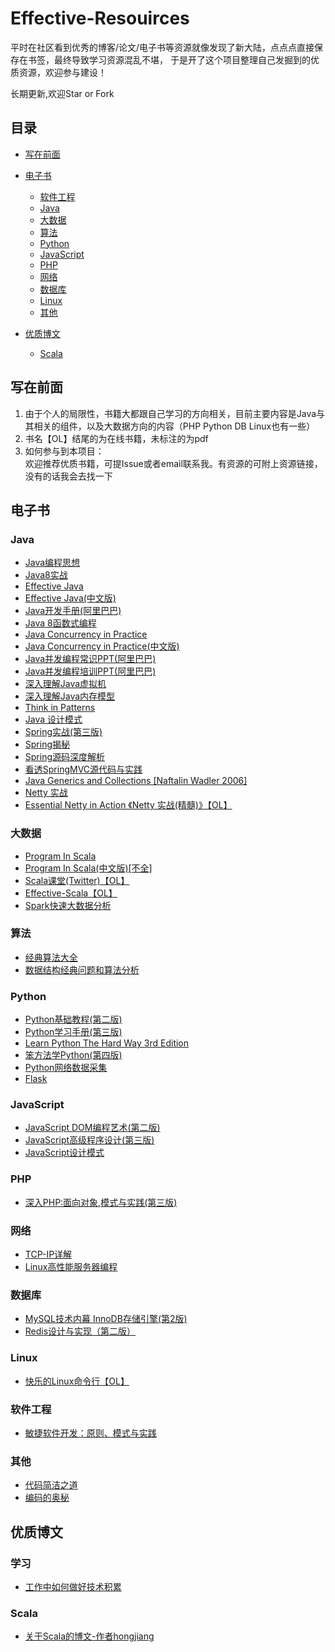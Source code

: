 # Effective-Resouirces

平时在社区看到优秀的博客/论文/电子书等资源就像发现了新大陆，点点点直接保存在书签，最终导致学习资源混乱不堪，
于是开了这个项目整理自己发掘到的优质资源，欢迎参与建设！

长期更新,欢迎Star or Fork

## 目录

- [写在前面](#写在前面)

- [电子书](#电子书)
    + [软件工程](#软件工程)
    + [Java](#java)
    + [大数据](#大数据)
    + [算法](#算法)
    + [Python](#python)
    + [JavaScript](#javascript)
    + [PHP](#php)
    + [网络](#网络)
    + [数据库](#数据库)
    + [Linux](#linux)
    + [其他](#其他)
    
- [优质博文](#优质博文)
    + [Scala](#scala)
  


## 写在前面

1. 由于个人的局限性，书籍大都跟自己学习的方向相关，目前主要内容是Java与其相关的组件，以及大数据方向的内容（PHP Python DB Linux也有一些）
2. 书名【OL】结尾的为在线书籍，未标注的为pdf
3. 如何参与到本项目：<br>
  欢迎推荐优质书籍，可提Issue或者email联系我。有资源的可附上资源链接，没有的话我会去找一下

## 电子书

### Java

+ [Java编程思想](Java/Java编程思想.pdf)
+ [Java8实战](Java/Java%208实战.pdf)
+ [Effective Java](Java/Effective_Java_2nd_Edition.pdf)
+ [Effective Java(中文版)](Java/《Effective%20Java中文版%20第2版》.(Joshua%20Bloch).%5BPDF%5D%26ckook.pdf)
+ [Java开发手册(阿里巴巴)](Java/阿里巴巴+Java+开发手册.pdf)
+ [Java 8函数式编程](Java/Java%208函数式编程.pdf)
+ [Java Concurrency in Practice](Java/Java%20Concurrency%20in%20Practice.pdf)
+ [Java Concurrency in Practice(中文版)](Java/Java%20并发编程实战.pdf)
+ [Java并发编程常识PPT(阿里巴巴)](Java/(alibaba)%20_java_并发编程常识-梁飞.pptx)
+ [Java并发编程培训PPT(阿里巴巴)](Java/(alibaba)_Java_并发编程培训.ppt)
+ [深入理解Java虚拟机](Java/深入理解Java虚拟机：JVM高级特性与最佳实践.pdf)
+ [深入理解Java内存模型](Java/think_deep_in_java_mem_model.pdf)
+ [Think in Patterns](Java/TIPatterns.pdf)
+ [Java 设计模式](Java/设计模式(中文版).pdf)
+ [Spring实战(第三版)](Java/Spring实战%20第3版.pdf)
+ [Spring揭秘](Java/spring揭秘.pdf)
+ [Spring源码深度解析](Java/Spring源码深度解析.pdf)
+ [看透SpringMVC源代码与实践](Java/看透springMvc源代码分析与实践.pdf) 
+ [Java Generics and Collections [Naftalin Wadler 2006]](Java/[Naftalin_Wadler_2006]_Java_Generics_and_Collections.pdf)
+ [Netty 实战](Java/Netty_In_Action中文版/)
+ [Essential Netty in Action 《Netty 实战(精髓)》【OL】](https://waylau.com/essential-netty-in-action/)


### 大数据

+ [Program In Scala](bigdata/Programming_in_Scala.pdf)
+ [Program In Scala(中文版)[不全]](bigdata/Scala编程(中文版).pdf)
+ [Scala课堂(Twitter)【OL】](http://twitter.github.io/scala_school/zh_cn)
+ [Effective-Scala【OL】](http://twitter.github.io/effectivescala/index-cn.html)
+ [Spark快速大数据分析](bigdata/Spark快速大数据分析.pdf)

### 算法

+ [经典算法大全](数据与算法/经典算法大全.pdf)
+ [数据结构经典问题和算法分析](数据与算法/数据结构经典问题和算法分析.pdf)

### Python

+ [Python基础教程(第二版)](Python/Python基础教程2.pdf)
+ [Python学习手册(第三版)](Python/Python学习手册（第三版）.pdf)
+ [Learn Python The Hard Way 3rd Edition](Python/Learn%20Python%20The%20Hard%20Way%203rd%20Edition.pdf)
+ [笨方法学Python(第四版)](Python/笨办法学%20Python(第四版).pdf)
+ [Python网络数据采集](Python/Python网络数据采集.pdf)
+ [Flask](Python/Flask.pdf)


### JavaScript

+ [JavaScript DOM编程艺术(第二版)](JavaScript/JavaScript_DOM编程艺术第二版(中文).pdf)
+ [JavaScript高级程序设计(第三版)](JavaScript/JavaScript高级程序设计.pdf)
+ [JavaScript设计模式](JavaScript/JavaScript设计模式%20.pdf)


### PHP

+ [深入PHP:面向对象,模式与实践(第三版)](PHP/深入PHP：面向对象、模式与实践（第三版）高清PDF和完整源码下载/深入PHP++面向对象、模式与实践_第三版.pdf)


### 网络

+ [TCP-IP详解](网络/TCP-IP详解_卷一、二、三.pdf)
+ [Linux高性能服务器编程](网络/Linux高性能服务器编程.pdf)

### 数据库

+ [MySQL技术内幕 InnoDB存储引擎(第2版)](数据库/MySQL技术内幕(InnoDB存储引擎)第2版.pdf)
+ [Redis设计与实现（第二版）](数据库/redis设计与实现第二版.pdf)

### Linux

+ [快乐的Linux命令行【OL】](http://billie66.github.io/TLCL/index.html)

### 软件工程

+ [敏捷软件开发：原则、模式与实践](软件工程/敏捷软件开发：原则、模式与实践.pdf)

### 其他

+ [代码简洁之道](clean_code.pdf)
+ [编码的奥秘](编码的奥秘.pdf)


## 优质博文

### 学习

+ [工作中如何做好技术积累](https://tech.meituan.com/study_vs_work.html)

### Scala

+ [关于Scala的博文-作者hongjiang](http://hongjiang.info/scala/)
